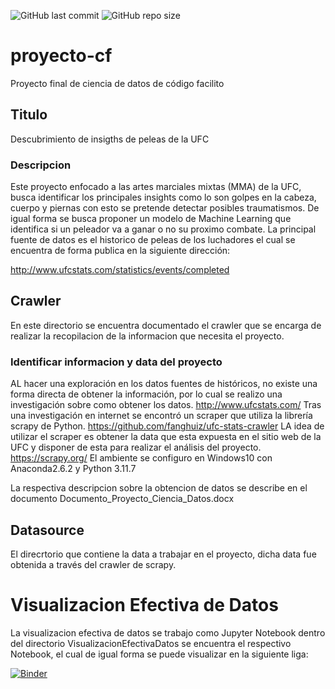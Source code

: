 ![GitHub last commit](https://img.shields.io/github/last-commit/RodolfoFerro/streamlit-example?logo=github&style=for-the-badge)
![GitHub repo size](https://img.shields.io/github/repo-size/RodolfoFerro/streamlit-example?logo=github&style=for-the-badge)

# proyecto-cf
<!-- Project description -->
Proyecto final de ciencia de datos de código facilito


## Titulo
Descubrimiento de insigths de peleas de la UFC

### Descripcion

Este proyecto enfocado a las artes marciales mixtas (MMA) de la UFC, busca identificar los principales insights como lo son golpes en la cabeza, cuerpo y piernas con esto se pretende detectar posibles traumatismos.
De igual forma se busca proponer un modelo de Machine Learning que identifica si un peleador va a ganar o no su proximo combate.
La principal fuente de datos es el historico de peleas de los luchadores el cual se encuentra de forma publica en la siguiente dirección: 

http://www.ufcstats.com/statistics/events/completed

## Crawler

En este directorio se encuentra documentado el crawler que se encarga de realizar la recopilacion de la informacion que necesita el proyecto.

### Identificar informacion y data del proyecto

AL hacer una exploración en los datos fuentes de históricos, no existe una forma directa de obtener la información, por lo cual se realizo una investigación sobre como obtener los datos.
http://www.ufcstats.com/
Tras una investigación en internet se encontró un scraper que utiliza la librería scrapy de Python. 
https://github.com/fanghuiz/ufc-stats-crawler
LA idea de utilizar el scraper es obtener la data que esta expuesta en el sitio web de la UFC y disponer de esta para realizar el análisis del proyecto.
https://scrapy.org/
El ambiente se configuro en Windows10 con Anaconda2.6.2 y Python 3.11.7

La respectiva descripcion sobre la obtencion de datos se describe en el documento Documento_Proyecto_Ciencia_Datos.docx

## Datasource

El direcrtorio que contiene la data a trabajar en el proyecto, dicha data fue obtenida a través del crawler de scrapy.

# Visualizacion Efectiva de Datos

La visualizacion efectiva de datos se trabajo como Jupyter Notebook dentro del directorio VisualizacionEfectivaDatos se encuentra el respectivo Notebook, el cual de igual forma se puede visualizar en la siguiente liga:

[![Binder](https://mybinder.org/badge_logo.svg)](https://mybinder.org/v2/gh/GibranVL85/proyecto-cf/main?labpath=VisualizacionEfectivaDatos%2Fvisualizacion-efectiva-datos.jpynb)


